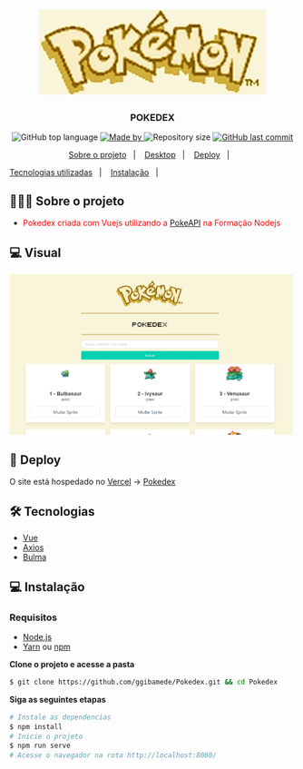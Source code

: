 <h1 align="center">
	<img alt="Logo" src="./src/assets/imagelogo.jpg" width="400px" />
  <br>
</h1>
<h3 align="center">
  POKEDEX
</h3>

<p align="center">
  <img alt="GitHub top language" src="https://img.shields.io/github/languages/top/ggibamede/pokedex">

  <a href="https://www.linkedin.com/in/eliasgcf/">
    <img alt="Made by" src="https://img.shields.io/badge/made%20by-Gilberto%20Medeiros-gree">
  </a>

  <img alt="Repository size" src="https://img.shields.io/github/repo-size/ggibamede/pokedex">

  <a href="https://github.com/EliasGcf/readme-template/commits/master">
    <img alt="GitHub last commit" src="https://img.shields.io/github/last-commit/ggibamede/pokedex">
  </a>

</p>

<p align="center">
  <a href="#-sobre-o-projeto">Sobre o projeto</a>&nbsp;&nbsp;&nbsp;|&nbsp;&nbsp;&nbsp;
  <a href="#-visual">Desktop</a>&nbsp;&nbsp;&nbsp;|&nbsp;&nbsp;&nbsp;
  <a href="#-deploy">Deploy</a>&nbsp;&nbsp;&nbsp;|&nbsp;&nbsp;&nbsp;

  <a href="#-tecnologias">Tecnologias utilizadas</a>&nbsp;&nbsp;&nbsp;|&nbsp;&nbsp;&nbsp;
  <a href="#-instalação">Instalação</a>&nbsp;&nbsp;&nbsp;|&nbsp;&nbsp;&nbsp;
</p>
 
## 👨🏻‍💻 Sobre o projeto

- <p style="color: red;">Pokedex criada com Vuejs utilizando a <a href="https://pokeapi.co/">PokeAPI</a> na Formação Nodejs</p>


## 💻 Visual

<img alt="Logo" src=".github/web.PNG" width="500px" />


## 🚀 Deploy 

O site está hospedado no [Vercel](https://vercel.com/dashboard) -> [Pokedex](https://pokedex-three-delta.vercel.app/)

## 🛠 Tecnologias

- [Vue](https://vuejs.org/)
- [Axios](https://github.com/axios/axios)
- [Bulma](https://bulma.io/)


## 💻 Instalação

### Requisitos

- [Node.js](https://nodejs.org/en/)
- [Yarn](https://classic.yarnpkg.com/) ou [npm](https://www.npmjs.com/)

**Clone o projeto e acesse a pasta**

```bash
$ git clone https://github.com/ggibamede/Pokedex.git && cd Pokedex
```

**Siga as seguintes etapas**

```bash
# Instale as dependencias
$ npm install 
# Inicie o projeto
$ npm run serve
# Acesse o navegador na rota http://localhost:8080/
```
